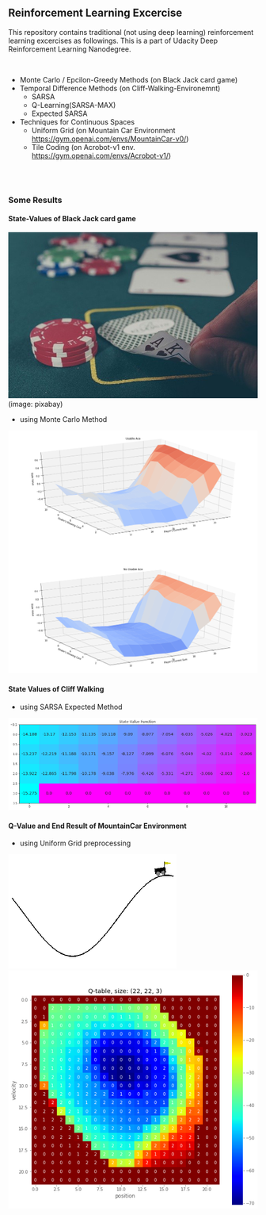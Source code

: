 ## Reinforcement Learning Excercise

This repository contains traditional (not using deep learning) reinforcement learning excercises as followings. This is a part of Udacity Deep Reinforcement Learning Nanodegree. 

<br>

- Monte Carlo / Epcilon-Greedy Methods (on Black Jack card game)
- Temporal Difference Methods (on Cliff-Walking-Environemnt)
    - SARSA
    - Q-Learning(SARSA-MAX)
    - Expected SARSA 
- Techniques for Continuous Spaces
    - Uniform Grid (on Mountain Car Environment https://gym.openai.com/envs/MountainCar-v0/)
    - Tile Coding (on Acrobot-v1 env. https://gym.openai.com/envs/Acrobot-v1/)
    



<br><br>

### Some Results 

#### State-Values of Black Jack card game 

![from_pixabay](./images/cards-1030852_640.jpg)
(image: pixabay)

- using Monte Carlo Method

![image](./images/montecarlo1.png)

#### State Values of Cliff Walking

- using SARSA Expected Method

![image](./images/sarsa-expected1.png)


#### Q-Value and End Result of MountainCar Environment 

- using Uniform Grid preprocessing

![image](./images/uniform_goal.png)
![image](./images/uniform_q.png)




